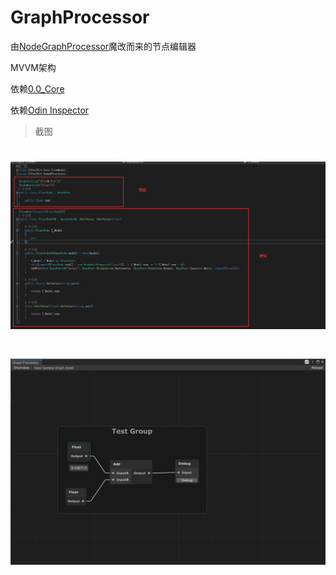 # GraphProcessor
由[NodeGraphProcessor](https://github.com/alelievr/NodeGraphProcessor.git)魔改而来的节点编辑器

MVVM架构

依赖[0.0_Core](https://github.com/HalfLobsterMan/0.0_Core.git)

依赖[Odin Inspector](https://odininspector.com)



> 截图
# ![](ScreenShot_1.png)
# ![](ScreenShot_2.png)
